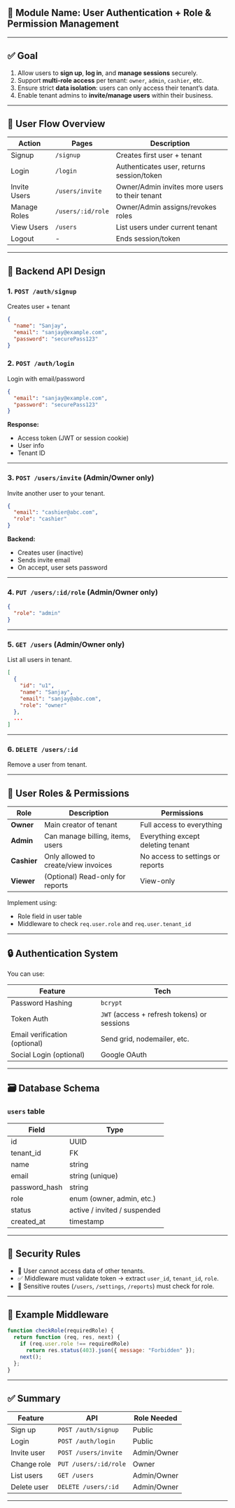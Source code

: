 ## 🔐 **Module Name**: User Authentication + Role & Permission Management

---

## ✅ **Goal**

1. Allow users to **sign up**, **log in**, and **manage sessions** securely.
2. Support **multi-role access** per tenant: `owner`, `admin`, `cashier`, etc.
3. Ensure strict **data isolation**: users can only access their tenant’s data.
4. Enable tenant admins to **invite/manage users** within their business.

---

## 🧭 **User Flow Overview**

| Action       | Pages             | Description                                    |
| ------------ | ----------------- | ---------------------------------------------- |
| Signup       | `/signup`         | Creates first user + tenant                    |
| Login        | `/login`          | Authenticates user, returns session/token      |
| Invite Users | `/users/invite`   | Owner/Admin invites more users to their tenant |
| Manage Roles | `/users/:id/role` | Owner/Admin assigns/revokes roles              |
| View Users   | `/users`          | List users under current tenant                |
| Logout       | -                 | Ends session/token                             |

---

## 🧱 **Backend API Design**

### 1. `POST /auth/signup`

Creates user + tenant

```json
{
  "name": "Sanjay",
  "email": "sanjay@example.com",
  "password": "securePass123"
}
```

### 2. `POST /auth/login`

Login with email/password

```json
{
  "email": "sanjay@example.com",
  "password": "securePass123"
}
```

**Response:**

- Access token (JWT or session cookie)
- User info
- Tenant ID

---

### 3. `POST /users/invite` (Admin/Owner only)

Invite another user to your tenant.

```json
{
  "email": "cashier@abc.com",
  "role": "cashier"
}
```

**Backend:**

- Creates user (inactive)
- Sends invite email
- On accept, user sets password

---

### 4. `PUT /users/:id/role` (Admin/Owner only)

```json
{
  "role": "admin"
}
```

---

### 5. `GET /users` (Admin/Owner only)

List all users in tenant.

```json
[
  {
    "id": "u1",
    "name": "Sanjay",
    "email": "sanjay@abc.com",
    "role": "owner"
  },
  ...
]
```

---

### 6. `DELETE /users/:id`

Remove a user from tenant.

---

## 👥 **User Roles & Permissions**

| Role        | Description                          | Permissions                       |
| ----------- | ------------------------------------ | --------------------------------- |
| **Owner**   | Main creator of tenant               | Full access to everything         |
| **Admin**   | Can manage billing, items, users     | Everything except deleting tenant |
| **Cashier** | Only allowed to create/view invoices | No access to settings or reports  |
| **Viewer**  | (Optional) Read-only for reports     | View-only                         |

Implement using:

- Role field in user table
- Middleware to check `req.user.role` and `req.user.tenant_id`

---

## 🔒 **Authentication System**

You can use:

| Feature                       | Tech                                        |
| ----------------------------- | ------------------------------------------- |
| Password Hashing              | `bcrypt`                                    |
| Token Auth                    | `JWT` (access + refresh tokens) or sessions |
| Email verification (optional) | Send grid, nodemailer, etc.                 |
| Social Login (optional)       | Google OAuth                                |

---

## 🗃️ **Database Schema**

### `users` table

| Field         | Type                         |
| ------------- | ---------------------------- |
| id            | UUID                         |
| tenant_id     | FK                           |
| name          | string                       |
| email         | string (unique)              |
| password_hash | string                       |
| role          | enum (owner, admin, etc.)    |
| status        | active / invited / suspended |
| created_at    | timestamp                    |

---

## 🔐 **Security Rules**

- 🚫 User cannot access data of other tenants.
- ✅ Middleware must validate token → extract `user_id`, `tenant_id`, `role`.
- 🔐 Sensitive routes (`/users`, `/settings`, `/reports`) must check for role.

---

## 📌 Example Middleware

```js
function checkRole(requiredRole) {
  return function (req, res, next) {
    if (req.user.role !== requiredRole)
      return res.status(403).json({ message: "Forbidden" });
    next();
  };
}
```

---

## ✅ Summary

| Feature     | API                   | Role Needed |
| ----------- | --------------------- | ----------- |
| Sign up     | `POST /auth/signup`   | Public      |
| Login       | `POST /auth/login`    | Public      |
| Invite user | `POST /users/invite`  | Admin/Owner |
| Change role | `PUT /users/:id/role` | Owner       |
| List users  | `GET /users`          | Admin/Owner |
| Delete user | `DELETE /users/:id`   | Admin/Owner |

---
